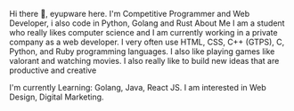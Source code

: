 Hi there 👋, eyupware here.
I'm Competitive Programmer and Web Developer, i also code in Python, Golang and Rust
About Me
I am a student who really likes computer science and I am currently working in a private company as a web developer. I very often use HTML, CSS, C++ (GTPS), C, Python, and Ruby programming languages. I also like playing games like valorant and watching movies. I also really like to build new ideas that are productive and creative

I'm currently Learning: Golang, Java, React JS.
I am interested in Web Design, Digital Marketing.
